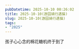 ```yaml
---
pubDatetime: 2025-10-10 00:26:02
title: 2025-10-10(游园骑行遇猫)
slug: 2025-10-10(游园骑行遇猫)
tags:
- "2025"
---
```


孩子心心念的棉花糖机终于到了